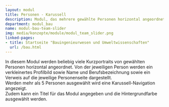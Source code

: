 ```yaml
---
layout: modul
title: Personen - Karussell
description: Modul, das mehrere gewählte Personen horizontal angeordnet anzeigt mit Profilbild, Name und Berufsbezeichnung sowie einem Verweis auf die jeweilige Personenseite. Werden mehr als 5 Personen ausgewählt wird eine Karussell-Navigation angezeigt.
department: modul_bau
name: modul-bau-team-slider
img: media/konzepte/module/modul_team_slider.png
linked-pages:
- title: Startseite "Bauingenieurwesen und Umweltwissenschaften"
  url: /bau.html
---
```


In diesem Modul werden beliebig viele Kurzportraits von gewählten Personen horizontal angeordnet.
Von der jeweiligen Person werden ein verkleinertes Profilbild sowie Name und Berufsbezeichnung sowie ein Verweis auf die jeweilige Personenseite dargestellt.<br />
Werden mehr als 5 Personen ausgewählt wird eine Karussell-Navigation angezeigt.<br />
Zudem kann ein Titel für das Modul angegeben und die Hintergrundfarbe ausgewählt werden.
